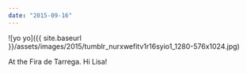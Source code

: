 ```yaml
---
date: "2015-09-16"
---
```


![yo yo]({{ site.baseurl }}/assets/images/2015/tumblr_nurxwefitv1r16syio1_1280-576x1024.jpg)

At the Fira de Tarrega. Hi Lisa!
